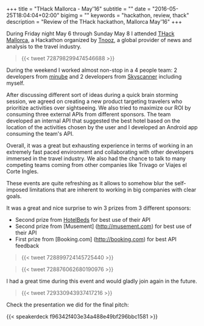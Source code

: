 +++
title = "THack Mallorca - May'16"
subtitle = ""
date = "2016-05-25T18:04:04+02:00"
bigimg = ""
keywords = "hackathon, review, thack"
description = "Review of the THack hackathon, Mallorca May'16"
+++

During Friday night May 6 through Sunday May 8 I attended [THack Mallorca](https://www.tnooz.com/event/thack-mallorca-2016/), a Hackathon organized by [Tnooz](https://tnooz.com), a global provider of news and analysis to the travel industry.
<!--more-->

<blockquote class="twitter-tweet tw-align-center">{{< tweet 728798299474546688 >}}</blockquote>

During the weekend I worked almost non-stop in a 4 people team: 2 developers from [minube](http://minube.com) and 2 developers from [Skyscanner](http://skyscanner.net) including myself.

After discussing different sort of ideas during a quick brain storming session, we agreed on creating a new product targeting travelers who prioritize activities over sightseeing. We also tried to maximize our ROI by consuming three external APIs from different sponsors. The team developed an internal API that suggested the best hotel based on the location of the activities chosen by the user and I developed an Android app consuming the team's API.

Overall, it was a great but exhausting experience in terms of working in an extremely fast paced environment and collaborating with other developers immersed in the travel industry. We also had the chance to talk to many competing teams coming from other companies like Trivago or Viajes el Corte Ingles.

These events are quite refreshing as it allows to somehow blur the self-imposed limitations that are inherent to working in big companies with clear goals.

It was a great and nice surprise to win 3 prizes from 3 different sponsors:

- Second prize from [HotelBeds](http://hotelbeds.com) for best use of their API
- Second prize from [Musement] (http://musement.com) for best use of their API
- First prize from [Booking.com] (http://booking.com) for best API feedback

<blockquote class="twitter-tweet tw-align-center">{{< tweet 728899724145725440 >}}</blockquote>
<blockquote class="twitter-tweet tw-align-center">{{< tweet 728876062680190976 >}}</blockquote>


I had a great time during this event and would gladly join again in the future.

<blockquote class="twitter-tweet tw-align-center">{{< tweet 729330943937417216 >}}</blockquote>

Check the presentation we did for the final pitch:

{{< speakerdeck f96342f403e34a488e49bf296bbc1581 >}}
